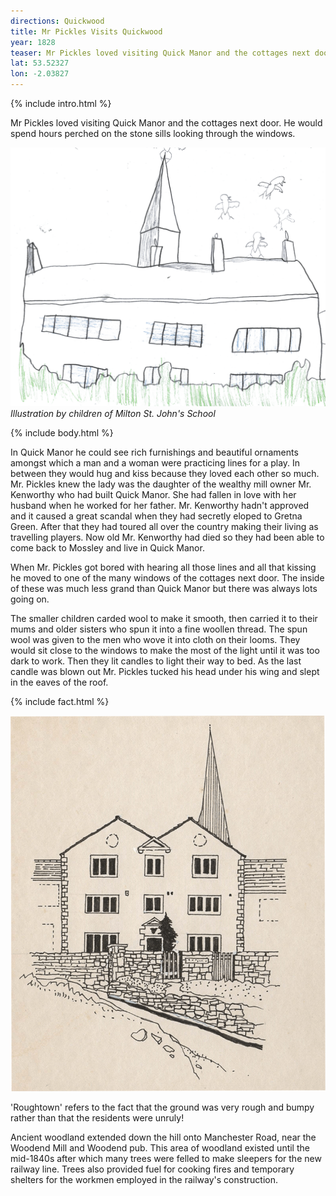 ```yaml
---
directions: Quickwood
title: Mr Pickles Visits Quickwood
year: 1828
teaser: Mr Pickles loved visiting Quick Manor and the cottages next door.
lat: 53.52327
lon: -2.03827
---
```


{% include intro.html %}

Mr Pickles loved visiting Quick Manor and the cottages next door. He would spend hours perched on the stone sills looking through the windows.

![Illustration by children of Milton St. John's School](/images/stops/crow/Trail_Crow_3.png)
_Illustration by children of Milton St. John's School_

{% include body.html %}

In Quick Manor he could see rich furnishings and beautiful ornaments amongst which a man and a woman were practicing lines for a play. In between they would hug and kiss because they loved each other so much. Mr. Pickles knew the lady was the daughter of the wealthy mill owner Mr. Kenworthy who had built Quick Manor. She had fallen in love with her husband when he worked for her father. Mr. Kenworthy hadn't approved and it caused a great scandal when they had secretly eloped to Gretna Green. After that they had toured all over the country making their living as travelling players. Now old Mr. Kenworthy had died so they had been able to come back to Mossley and live in Quick Manor.

When Mr. Pickles got bored with hearing all those lines and all that kissing he moved to one of the many windows of the cottages next door. The inside of these was much less grand than Quick Manor but there was always lots going on.

The smaller children carded wool to make it smooth, then carried it to their mums and older sisters who spun it into a fine woollen thread. The spun wool was given to the men who wove it into cloth on their looms. They would sit close to the windows to make the most of the light until it was too dark to work. Then they lit candles to light their way to bed. As the last candle was blown out Mr. Pickles tucked his head under his wing and slept in the eaves of the roof.

{% include fact.html %}

![Quick Manor](/images/stops/crow/Trail_Crow_3b.png)

'Roughtown' refers to the fact that the ground was very rough and bumpy rather than that the residents were unruly!

Ancient woodland extended down the hill onto Manchester Road, near the Woodend Mill and Woodend pub. This area of woodland existed until the mid-1840s after which many trees were felled to make sleepers for the new railway line. Trees also provided fuel for cooking fires and temporary shelters for the workmen employed in the railway's construction.